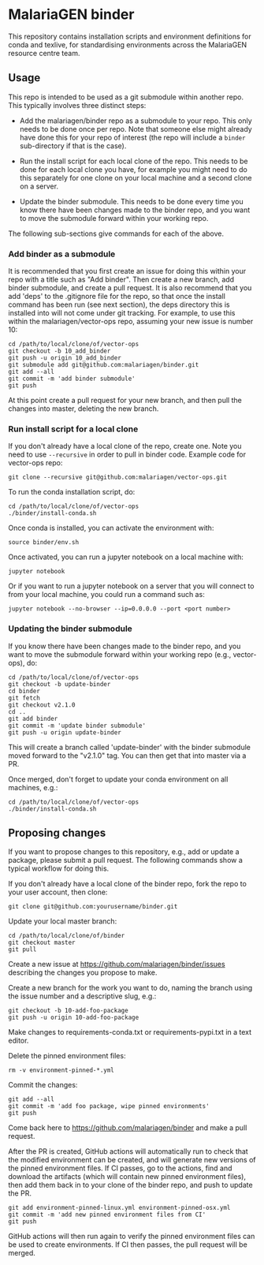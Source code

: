 # MalariaGEN binder

This repository contains installation scripts and environment
definitions for conda and texlive, for standardising environments
across the MalariaGEN resource centre team.

## Usage

This repo is intended to be used as a git submodule within another
repo. This typically involves three distinct steps:

- Add the malariagen/binder repo as a submodule to your repo. This
  only needs to be done once per repo. Note that someone else might
  already have done this for your repo of interest (the repo will
  include a ```binder``` sub-directory if that is the case).

- Run the install script for each local clone of the repo. This needs
  to be done for each local clone you have, for example you might need
  to do this separately for one clone on your local machine and a
  second clone on a server.

- Update the binder submodule. This needs to be done every time you
  know there have been changes made to the binder repo, and you want
  to move the submodule forward within your working repo.

The following sub-sections give commands for each of the above.

### Add binder as a submodule

It is recommended that you first create an issue for doing this within
your repo with a title such as "Add binder". Then create a new branch,
add binder submodule, and create a pull request. It is also recommend
that you add 'deps' to the .gitignore file for the repo, so that once
the install command has been run (see next section), the deps
directory this is installed into will not come under git tracking. For
example, to use this within the malariagen/vector-ops repo, assuming
your new issue is number 10:

```
cd /path/to/local/clone/of/vector-ops
git checkout -b 10_add_binder
git push -u origin 10_add_binder
git submodule add git@github.com:malariagen/binder.git
git add --all
git commit -m 'add binder submodule'
git push
```

At this point create a pull request for your new branch, and then pull
the changes into master, deleting the new branch. 

### Run install script for a local clone

If you don't already have a local clone of the repo, create one.
Note you need to use ```--recursive``` in order to pull in binder
code. Example code for vector-ops repo:

```
git clone --recursive git@github.com:malariagen/vector-ops.git
```

To run the conda installation script, do:

```
cd /path/to/local/clone/of/vector-ops
./binder/install-conda.sh
```

Once conda is installed, you can activate the environment with:

```
source binder/env.sh
```

Once activated, you can run a jupyter notebook on a local machine
with:

```
jupyter notebook
```

Or if you want to run a jupyter notebook on a server that you will
connect to from your local machine, you could run a command such as:

```
jupyter notebook --no-browser --ip=0.0.0.0 --port <port number>
```

### Updating the binder submodule

If you know there have been changes made to the binder repo, and you
want to move the submodule forward within your working repo (e.g.,
vector-ops), do:

```
cd /path/to/local/clone/of/vector-ops
git checkout -b update-binder
cd binder
git fetch
git checkout v2.1.0
cd ..
git add binder
git commit -m 'update binder submodule'
git push -u origin update-binder 
```

This will create a branch called 'update-binder' with the binder
submodule moved forward to the "v2.1.0" tag. You can then get that
into master via a PR.

Once merged, don't forget to update your conda environment on all
machines, e.g.:

```
cd /path/to/local/clone/of/vector-ops
./binder/install-conda.sh
```

## Proposing changes

If you want to propose changes to this repository, e.g., add or update
a package, please submit a pull request. The following commands show a
typical workflow for doing this.

If you don't already have a local clone of the binder repo, fork the
repo to your user account, then clone:

```
git clone git@github.com:yourusername/binder.git
```

Update your local master branch:

```
cd /path/to/local/clone/of/binder
git checkout master
git pull
```

Create a new issue at https://github.com/malariagen/binder/issues
describing the changes you propose to make.

Create a new branch for the work you want to do, naming the branch
using the issue number and a descriptive slug, e.g.:

```
git checkout -b 10-add-foo-package
git push -u origin 10-add-foo-package
```

Make changes to requirements-conda.txt or requirements-pypi.txt in a
text editor.

Delete the pinned environment files:

```
rm -v environment-pinned-*.yml
```

Commit the changes:

```
git add --all
git commit -m 'add foo package, wipe pinned environments'
git push
```

Come back here to https://github.com/malariagen/binder and make a
pull request.

After the PR is created, GitHub actions will automatically run to check
that the modified environment can be created, and will generate new
versions of the pinned environment files. If CI passes, go to the
actions, find and download the artifacts (which will contain new pinned environment files), then add them back in to your clone of the binder repo, and push to update the PR.

```
git add environment-pinned-linux.yml environment-pinned-osx.yml
git commit -m 'add new pinned environment files from CI'
git push
```

GitHub actions will then run again to verify the pinned environment files can be used to create environments. If CI then passes, the pull request will be merged.
